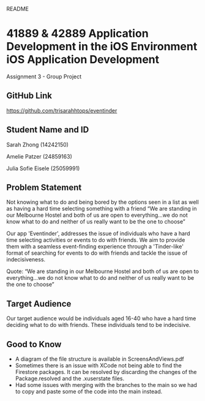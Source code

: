 README
# 41889 & 42889 Application Development in the iOS Environment iOS Application Development #

Assignment 3 - Group Project

## GitHub Link ##

https://github.com/trisarahhtops/eventinder

## Student Name and ID ##
Sarah Zhong (14242150)

Amelie Patzer (24859163)

Julia Sofie Eisele (25059991)

## Problem Statement ##

Not knowing what to do and being bored by the options seen in a list as well as having a hard time selecting something with a friend
“We are standing in our Melbourne Hostel and both of us are open to everything…we do not know what to do and neither of us really want to be the one to choose”

Our app 'Eventinder', addresses the issue of individuals who have a hard time selecting activities or events to do with friends. We aim to provide them with a seamless event-finding experience through a 'Tinder-like' format of searching for events to do with friends and tackle the issue of indecisiveness. 

Quote: “We are standing in our Melbourne Hostel and both of us are open to everything…we do not know what to do and neither of us really want to be the one to choose”

## Target Audience ##

Our target audience would be individuals aged 16-40 who have a hard time deciding what to do with friends. These individuals tend to be indecisive. 

## Good to Know ##

- A diagram of the file structure is available in ScreensAndViews.pdf
- Sometimes there is an issue with XCode not being able to find the Firestore packages. It can be resolved by discarding the changes of the Package.resolved and the .xuserstate files.
- Had some issues with merging with the branches to the main so we had to copy and paste some of the code into the main instead.
